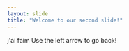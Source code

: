 ```yaml
---
layout: slide
title: "Welcome to our second slide!"
---
```

j'ai faim
Use the left arrow to go back!
